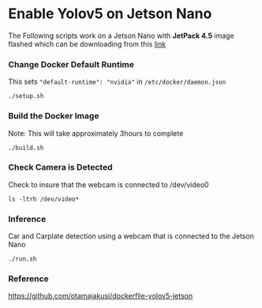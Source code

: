 # Enable Yolov5 on Jetson Nano

The Following scripts work on a Jetson Nano with **JetPack 4.5** image flashed which can be downloading from this [link](https://developer.nvidia.com/jetpack-sdk-45-archive)

### Change Docker Default Runtime
This sets ```"default-runtime": "nvidia"``` in ```/etc/docker/daemon.json```
```
./setup.sh
```
### Build the Docker Image 
Note: This will take approximately 3hours to complete
```
./build.sh
```

### Check Camera is Detected
Check to insure that the webcam is connected to /dev/video0
```
ls -ltrh /dev/video*
```

### Inference
Car and Carplate detection using a webcam that is connected to the Jetson Nano
```
./run.sh
```

### Reference

https://github.com/otamajakusi/dockerfile-yolov5-jetson
